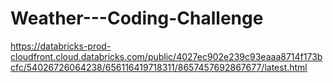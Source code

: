 # Weather---Coding-Challenge

https://databricks-prod-cloudfront.cloud.databricks.com/public/4027ec902e239c93eaaa8714f173bcfc/54026726064238/656116419718311/8657457692867677/latest.html
